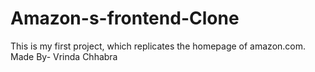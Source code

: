 # Amazon-s-frontend-Clone
This is my first project, which replicates the homepage of amazon.com. 
Made By- Vrinda Chhabra
